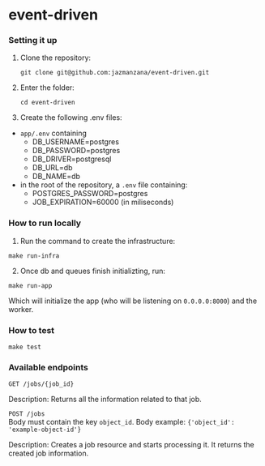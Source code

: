 # event-driven

### Setting it up
1. Clone the repository:
    ```
    git clone git@github.com:jazmanzana/event-driven.git
    ```
2. Enter the folder:

    ```
    cd event-driven
    ```
3. Create the following .env files:
 - `app/.env` containing 
   - DB_USERNAME=postgres
   - DB_PASSWORD=postgres
   - DB_DRIVER=postgresql
   - DB_URL=db
   - DB_NAME=db
 - in the root of the repository, a `.env` file containing:
   - POSTGRES_PASSWORD=postgres
   - JOB_EXPIRATION=60000 (in miliseconds)


###  How to run locally
1. Run the command to create the infrastructure:
```
make run-infra
```

2. Once db and queues finish initializting, run:

```
make run-app
```

Which will initialize the app (who will be listening on `0.0.0.0:8000`) and the worker.


### How to test

```
make test
```

### Available endpoints
`GET /jobs/{job_id}`
   
Description: Returns all the information related to that job.


`POST /jobs`  
Body must contain the key `object_id`. Body example:
 `{'object_id': 'example-object-id'}` 

Description: Creates a job resource and starts processing it. It returns the created job information.


